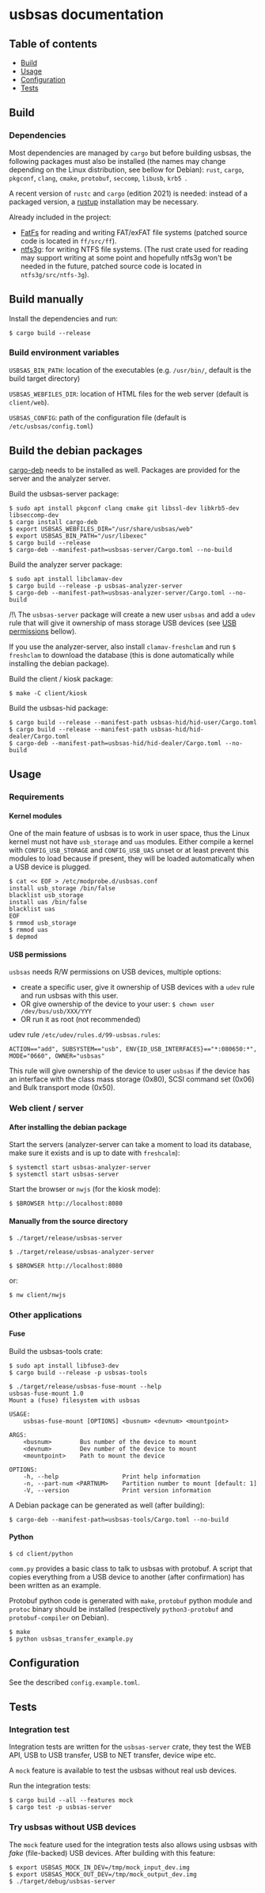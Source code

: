 # usbsas documentation

## Table of contents
* [Build](#build)
* [Usage](#usage)
* [Configuration](#configuration)
* [Tests](#tests)

## Build

### Dependencies

Most dependencies are managed by `cargo` but before building usbsas, the
following packages must also be installed (the names may change depending on the
Linux distribution, see bellow for Debian): `rust`, `cargo`, `pkgconf`, `clang`,
`cmake`, `protobuf`, `seccomp`, `libusb`, `krb5 `.

A recent version of `rustc` and `cargo` (edition 2021) is needed: instead of a
packaged version, a [rustup](https://rustup.rs/) installation may be necessary.

Already included in the project:
- [FatFs](http://elm-chan.org/fsw/ff/00index_e.html) for reading and writing
  FAT/exFAT file systems (patched source code is located in `ff/src/ff`).
- [ntfs3g](https://github.com/tuxera/ntfs-3g): for writing NTFS file systems.
  (The rust crate used for reading may support writing at some point and
  hopefully ntfs3g won't be needed in the future, patched source code is located
  in `ntfs3g/src/ntfs-3g`).

## Build manually
Install the dependencies and run:

```shell
$ cargo build --release
```

### Build environment variables

`USBSAS_BIN_PATH`: location of the executables (e.g. `/usr/bin/`, default is the
build target directory)

`USBSAS_WEBFILES_DIR`: location of HTML files for the web server (default is
`client/web`).

`USBSAS_CONFIG`: path of the configuration file (default is
`/etc/usbsas/config.toml`)

## Build the debian packages

[cargo-deb](https://github.com/kornelski/cargo-deb#readme) needs to be installed
as well. Packages are provided for the server and the analyzer server.

Build the usbsas-server package:
```shell
$ sudo apt install pkgconf clang cmake git libssl-dev libkrb5-dev libseccomp-dev
$ cargo install cargo-deb
$ export USBSAS_WEBFILES_DIR="/usr/share/usbsas/web"
$ export USBSAS_BIN_PATH="/usr/libexec"
$ cargo build --release
$ cargo-deb --manifest-path=usbsas-server/Cargo.toml --no-build
```

Build the analyzer server package:
```shell
$ sudo apt install libclamav-dev
$ cargo build --release -p usbsas-analyzer-server
$ cargo-deb --manifest-path=usbsas-analyzer-server/Cargo.toml --no-build
```

/!\ The `usbsas-server` package will create a new user `usbsas` and add a `udev`
rule that will give it ownership of mass storage USB devices (see [USB
permissions](#usb-permissions) bellow).

If you use the analyzer-server, also install `clamav-freshclam` and run `$
freshclam` to download the database (this is done automatically while installing
the debian package).

Build the client / kiosk package:
```shell
$ make -C client/kiosk
```

Build the usbsas-hid package:
```shell
$ cargo build --release --manifest-path usbsas-hid/hid-user/Cargo.toml
$ cargo build --release --manifest-path usbsas-hid/hid-dealer/Cargo.toml
$ cargo-deb --manifest-path=usbsas-hid/hid-dealer/Cargo.toml --no-build
```

## Usage

### Requirements

#### Kernel modules

One of the main feature of usbsas is to work in user space, thus the Linux
kernel must not have `usb_storage` and `uas` modules. Either compile a kernel
with `CONFIG_USB_STORAGE` and `CONFIG_USB_UAS` unset or at least prevent this
modules to load because if present, they will be loaded automatically when a USB
device is plugged.

```shell
$ cat << EOF > /etc/modprobe.d/usbsas.conf
install usb_storage /bin/false
blacklist usb_storage
install uas /bin/false
blacklist uas
EOF
$ rmmod usb_storage
$ rmmod uas
$ depmod
```

#### USB permissions

`usbsas` needs R/W permissions on USB devices, multiple options:
- create a specific user, give it ownership of USB devices with a `udev` rule
  and run usbsas with this user.
- OR give ownership of the device to your user: `$ chown user /dev/bus/usb/XXX/YYY`
- OR run it as root (not recommended)


udev rule `/etc/udev/rules.d/99-usbsas.rules`:
```
ACTION=="add", SUBSYSTEM=="usb", ENV{ID_USB_INTERFACES}=="*:080650:*", MODE="0660", OWNER="usbsas"
```

This rule will give ownership of the device to user `usbsas` if the device has
an interface with the class mass storage (0x80), SCSI command set (0x06) and
Bulk transport mode (0x50).

### Web client / server

#### After installing the debian package

Start the servers (analyzer-server can take a moment to load its database, make
sure it exists and is up to date with `freshcalm`):

```shell
$ systemctl start usbsas-analyzer-server
$ systemctl start usbsas-server
```

Start the browser or `nwjs` (for the kiosk mode):
```shell
$ $BROWSER http://localhost:8080
```

#### Manually from the source directory
```shell
$ ./target/release/usbsas-server
```
```shell
$ ./target/release/usbsas-analyzer-server
```

```shell
$ $BROWSER http://localhost:8080
```
or:

```shell
$ nw client/nwjs
```

### Other applications

#### Fuse
Build the usbsas-tools crate:
```shell
$ sudo apt install libfuse3-dev
$ cargo build --release -p usbsas-tools
```
```shell
$ ./target/release/usbsas-fuse-mount --help
usbsas-fuse-mount 1.0
Mount a (fuse) filesystem with usbsas

USAGE:
    usbsas-fuse-mount [OPTIONS] <busnum> <devnum> <mountpoint>

ARGS:
    <busnum>        Bus number of the device to mount
    <devnum>        Dev number of the device to mount
    <mountpoint>    Path to mount the device

OPTIONS:
    -h, --help                  Print help information
    -n, --part-num <PARTNUM>    Partition number to mount [default: 1]
    -V, --version               Print version information
```

A Debian package can be generated as well (after building):
```shell
$ cargo-deb --manifest-path=usbsas-tools/Cargo.toml --no-build
```

#### Python

```shell
$ cd client/python
```

`comm.py` provides a basic class to talk to usbsas with protobuf. A script that
copies everything from a USB device to another (after confirmation) has been
written as an example.

Protobuf python code is generated with `make`, `protobuf` python module and
`protoc` binary should be installed (respectively `python3-protobuf` and
`protobuf-compiler` on Debian).

```shell
$ make
$ python usbsas_transfer_example.py
```

## Configuration

See the described `config.example.toml`.


## Tests
### Integration test

Integration tests are written for the `usbsas-server` crate, they test the WEB
API, USB to USB transfer, USB to NET transfer, device wipe etc.

A `mock` feature is available to test the usbsas without real usb devices.

Run the integration tests:
```shell
$ cargo build --all --features mock
$ cargo test -p usbsas-server
```

### Try usbsas without USB devices

The `mock` feature used for the integration tests also allows using usbsas with
_fake_ (file-backed) USB devices. After building with this feature:

```shell
$ export USBSAS_MOCK_IN_DEV=/tmp/mock_input_dev.img
$ export USBSAS_MOCK_OUT_DEV=/tmp/mock_output_dev.img
$ ./target/debug/usbsas-server
```
